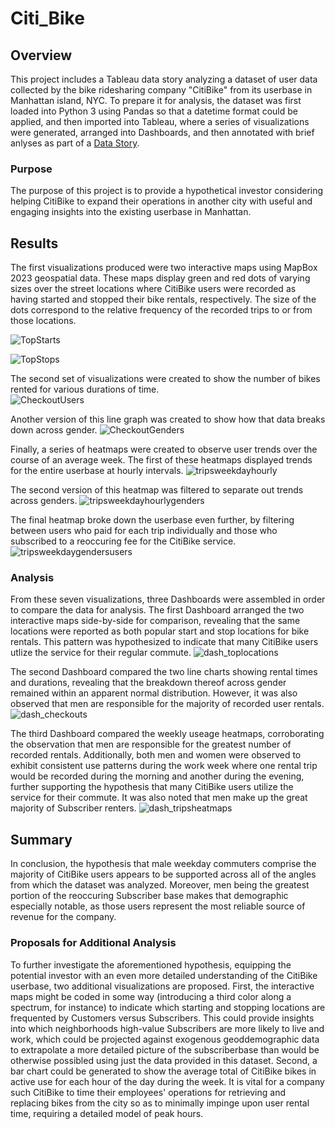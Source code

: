 # Citi_Bike

## Overview
This project includes a Tableau data story analyzing a dataset of user data collected by the bike ridesharing company "CitiBike" from its userbase in Manhattan island, NYC.  To prepare it for analysis, the dataset was first loaded into Python 3 using Pandas so that a datetime format could be applied, and then imported into Tableau, where a series of visualizations were generated, arranged into Dashboards, and then annotated with brief anlyses as part of a [Data Story](https://public.tableau.com/views/CitiBike_Analysis_DataStory/CitiBikeDataStory?:language=en-US&publish=yes&:display_count=n&:origin=viz_share_link).

### Purpose
The purpose of this project is to provide a hypothetical investor considering helping CitiBike to expand their operations in another city with useful and engaging insights into the existing userbase in Manhattan.  

## Results 
The first visualizations produced were two interactive maps using MapBox 2023 geospatial data.  These maps display green and red dots of varying sizes over the street locations where CitiBike users were recorded as having started and stopped their bike rentals, respectively.  The size of the dots correspond to the relative frequency of the recorded trips to or from those locations.  

![TopStarts](/Images/starts.png)

![TopStops](/Images/stops.png)

The second set of visualizations were created to show the number of bikes rented for various durations of time.  
![CheckoutUsers](/Images/checkoutusers.png)

Another version of this line graph was created to show how that data breaks down across gender.
![CheckoutGenders](/Images/checkoutgenders.png)

Finally, a series of heatmaps were created to observe user trends over the course of an average week.  The first of these heatmaps displayed trends for the entire userbase at hourly intervals.
![tripsweekdayhourly](/Images/tripsweekdayhourly.png)

The second version of this heatmap was filtered to separate out trends across genders.
![tripsweekdayhourlygenders](/Images/tripsweekdayhourlygenders.png)

The final heatmap broke down the userbase even further, by filtering between users who paid for each trip individually and those who subscribed to a reoccuring fee for the CitiBike service.
![tripsweekdaygendersusers](/Images/tripsweekdaygendersusers.png)


### Analysis
From these seven visualizations, three Dashboards were assembled in order to compare the data for analysis.  The first Dashboard arranged the two interactive maps side-by-side for comparison, revealing that the same locations were reported as both popular start and stop locations for bike rentals.  This pattern was hypothesized to indicate that many CitiBike users utlize the service for their regular commute.
![dash_toplocations](/Images/toplocations.png)

The second Dashboard compared the two line charts showing rental times and durations, revealing that the breakdown thereof across gender remained within an apparent normal distribution.  However, it was also observed that men are responsible for the majority of recorded user rentals.    
![dash_checkouts](/Images/dash_checkouts.png)

The third Dashboard compared the weekly useage heatmaps, corroborating the observation that men are responsible for the greatest number of recorded rentals.  Additionally, both men and women were observed to exhibit consistent use patterns during the work week where one rental trip would be recorded during the morning and another during the evening, further supporting the hypothesis that many CitiBike users utilize the service for their commute.  It was also noted that men make up the great majority of Subscriber renters.
![dash_tripsheatmaps](/Images/dash_tripsheatmaps.png)

## Summary
In conclusion, the hypothesis that male weekday commuters comprise the majority of CitiBike users appears to be supported across all of the angles from which the dataset was analyzed.  Moreover, men being the greatest portion of the reoccuring Subscriber base makes that demographic especially notable, as those users represent the most reliable source of revenue for the company.  

### Proposals for Additional Analysis
To further investigate the aforementioned hypothesis, equipping the potential investor with an even more detailed understanding of the CitiBike userbase, two additional visualizations are proposed.  First, the interactive maps might be coded in some way (introducing a third color along a spectrum, for instance) to indicate which starting and stopping locations are frequented by Customers versus Subscribers.  This could provide insights into which neighborhoods high-value Subscribers are more likely to live and work, which could be projected against exogenous geoddemographic data to extrapolate a more detailed picture of the subscriberbase than would be otherwise possibled using just the data provided in this dataset.  Second, a bar chart could be generated to show the average total of CitiBike bikes in active use for each hour of the day during the week.  It is vital for a company such CitiBike to time their employees' operations for retrieving and replacing bikes from the city so as to minimally impinge upon user rental time, requiring a detailed model of peak hours.     

